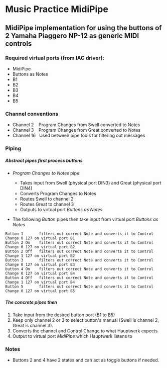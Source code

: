 # Music Practice MidiPipe

## MidiPipe implementation for using the buttons of 2 Yamaha Piaggero NP-12 as generic MIDI controls

### Required virtual ports (from IAC driver):

- MidiPipe
- Buttons as Notes
- B1
- B2
- B3
- B4
- B5

### Channel conventions

- Channel 2    Program Changes from Swell converted to Notes
- Channel 3    Program Changes from Great converted to Notes
- Channel 16   Used between pipe tools for filtering out messages

### Piping

##### Abstract pipes first process buttons

- *Program Changes to Notes* pipe:
  - Takes input from Swell (physical port DIN3) and Great (physical port DIN4)
  - Converts Program Changes to Notes
  - Routes Swell to channel 2
  - Routes Great to channel 3
  - Outputs to virtual port *Buttons as Notes*

- The following *Button* pipes then take input from virtual port *Buttons as Notes*
```
Button 1       filters out correct Note and converts it to Control Change 0 127 on virtual port B1
Button 2 On    filters out correct Note and converts it to Control Change 0 127 on virtual port B2
Button 2 Off   filters out correct Note and converts it to Control Change 1 127 on virtual port B2
Button 3       filters out correct Note and converts it to Control Change 0 127 on virtual port B3
button 4 On    filters out correct Note and converts it to Control Change 0 127 on virtual port B4
Button 4 Off   filters out correct Note and converts it to Control Change 1 127 on virtual port B4
Button 5       filters out correct Note and converts it to Control Change 0 127 on virtual port B5
```

##### The concrete pipes then

1. Take input from the desired button port (B1 to B5)
2. Keep only channel 2 or 3 to select button's manual (Swell is channel 2, Great is channel 3).
3. Converts the channel and Control Change to what Hauptwerk expects
4. Output to virtual port *MidiPipe* which Hauptwerk listens to

### Notes

- Buttons 2 and 4 have 2 states and can act as toggle buttons if needed.